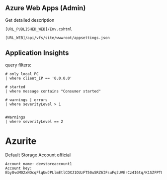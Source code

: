 
## Azure Web Apps (Admin)
Get detailed description
```
[URL_PUBLISHED_WEB]/Env.cshtml
```

```
[URL_WEB]/api/vfs/site/wwwroot/appsettings.json
```

## Application Insights
query filters:
```
# only local PC
| where client_IP == '0.0.0.0'

# started
| where message contains "Consumer started"

# warnings | errors
| where severityLevel > 1


#Warnings
| where severityLevel == 2
```

# Azurite
Default Storage Account [official](https://github.com/Azure/Azurite#usage-with-azure-storage-sdks-or-tools)
```
Account name: devstoreaccount1
Account key: Eby8vdM02xNOcqFlqUwJPLlmEtlCDXJ1OUzFT50uSRZ6IFsuFq2UVErCz4I6tq/K1SZFPTOtr/KBHBeksoGMGw==
```